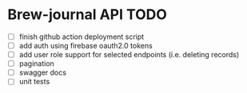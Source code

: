 # Brew-journal API TODO

- [ ] finish github action deployment script
- [ ] add auth using firebase oauth2.0 tokens
- [ ] add user role support for selected endpoints (i.e. deleting records)
- [ ] pagination
- [ ] swagger docs
- [ ] unit tests
